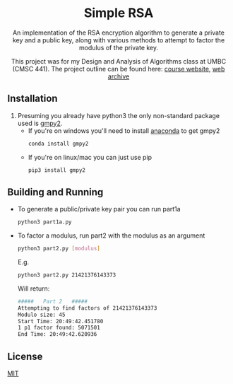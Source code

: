 <h1 align="center">
   Simple RSA
</h1>
<p align="center">
   An implementation of the RSA encryption algorithm to generate a private key and a public key, along with various methods to
   attempt to factor the modulus of the private key. 
 </p>
 <p align="center">
  This project was for my Design and Analysis of Algorithms class at UMBC (CMSC 441). The project outline can be found here:
  <a href="https://userpages.umbc.edu/~cmarron/cs441.s20/projects/rsa_proj.shtml" target="_blank">course website</a>,
  <a href="https://web.archive.org/web/20200527220344/https://userpages.umbc.edu/~cmarron/cs441.s20/projects/rsa_proj.shtml" target="_blank">web archive</a>
</p>

## Installation

1. Presuming you already have python3 the only non-standard package used is [gmpy2](https://gmpy2.readthedocs.io/en/latest/intro.html).
      * If you're on windows you'll need to install [anaconda](https://www.anaconda.com/products/individual) to get gmpy2
          ```bash
          conda install gmpy2  
          ```
      * If you're on linux/mac you can just use pip
          ```bash
          pip3 install gmpy2
          ```

## Building and Running

* To generate a public/private key pair you can run part1a
    ```bash
    python3 part1a.py
    ```
  
* To factor a modulus, run part2 with the modulus as an argument
    ```bash
    python3 part2.py [modulus]
    ```
  E.g.
    ```bash
    python3 part2.py 21421376143373
    ```
  Will return:
    ```bash
    #####   Part 2   #####
    Attempting to find factors of 21421376143373
    Modulo size: 45
    Start Time: 20:49:42.451780
    1 p1 factor found: 5071501
    End Time: 20:49:42.620936
    ```
  
## License

[MIT](https://choosealicense.com/licenses/mit/)
